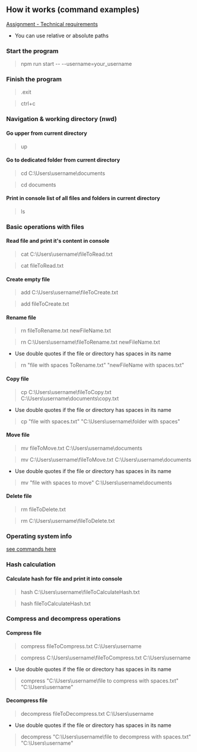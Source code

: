 ## How it works (command examples)
[Assignment - Technical requirements](https://github.com/AlreadyBored/nodejs-assignments/blob/main/assignments/file-manager/assignment.md)

- You can use relative or absolute paths

### Start the program
> npm run start -- --username=your_username

### Finish the program
> .exit

> ctrl+c

### Navigation & working directory (nwd)

#### Go upper from current directory
> up

#### Go to dedicated folder from current directory
> cd C:\Users\username\documents

> cd documents

#### Print in console list of all files and folders in current directory
> ls

### Basic operations with files

#### Read file and print it's content in console
> cat C:\Users\username\fileToRead.txt

> cat fileToRead.txt

#### Create empty file
> add C:\Users\username\fileToCreate.txt

> add fileToCreate.txt

#### Rename file 
> rn fileToRename.txt newFileName.txt

> rn C:\Users\username\fileToRename.txt newFileName.txt

- Use double quotes if the file or directory has spaces in its name
> rn "file with spaces ToRename.txt" "newFileName with spaces.txt"

#### Copy file
> cp C:\Users\username\fileToCopy.txt C:\Users\username\documents\copy.txt

- Use double quotes if the file or directory has spaces in its name
> cp "file with spaces.txt" "C:\Users\username\folder with spaces"

#### Move file
> mv fileToMove.txt  C:\Users\username\documents

> mv C:\Users\username\fileToMove.txt C:\Users\username\documents

- Use double quotes if the file or directory has spaces in its name
> mv "file with spaces to move" C:\Users\username\documents

#### Delete file
> rm fileToDelete.txt

> rm C:\Users\username\fileToDelete.txt

### Operating system info 
[see commands here](https://github.com/AlreadyBored/nodejs-assignments/blob/main/assignments/file-manager/assignment.md)

### Hash calculation

#### Calculate hash for file and print it into console
> hash C:\Users\username\fileToCalculateHash.txt

> hash fileToCalculateHash.txt

### Compress and decompress operations

#### Compress file 
> compress fileToCompress.txt  C:\Users\username

> compress C:\Users\username\fileToCompress.txt C:\Users\username

- Use double quotes if the file or directory has spaces in its name
> compress "C:\Users\username\file to compress with spaces.txt" "C:\Users\username"

#### Decompress file
> decompress fileToDecompress.txt C:\Users\username

- Use double quotes if the file or directory has spaces in its name
> decompress "C:\Users\username\file to decompress with spaces.txt" "C:\Users\username"
